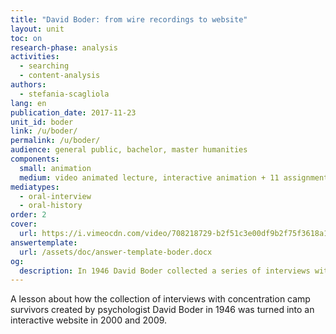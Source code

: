 ```yaml
---
title: "David Boder: from wire recordings to website"
layout: unit
toc: on
research-phase: analysis
activities: 
  - searching 
  - content-analysis 
authors: 
  - stefania-scagliola
lang: en
publication_date: 2017-11-23
unit_id: boder
link: /u/boder/
permalink: /u/boder/
audience: general public, bachelor, master humanities
components:
  small: animation
  medium: video animated lecture, interactive animation + 11 assignments
mediatypes: 
  - oral-interview
  - oral-history
order: 2
cover:
  url: https://i.vimeocdn.com/video/708218729-b2f51c3e00df9b2f75f3618a1f04d264e1d49a863128379cc24c53083e8b5cdc-d?mw=960&mh=540&q=70
answertemplate:
  url: /assets/doc/answer-template-boder.docx
og:
  description: In 1946 David Boder collected a series of interviews with concentration camp survivors. His recordings were turned into an interactive website in 2000 and 2009...
---
```

A lesson about how the collection of interviews with concentration camp survivors created by psychologist David Boder in 1946 was turned into an interactive website in 2000 and 2009.

<!-- more -->

